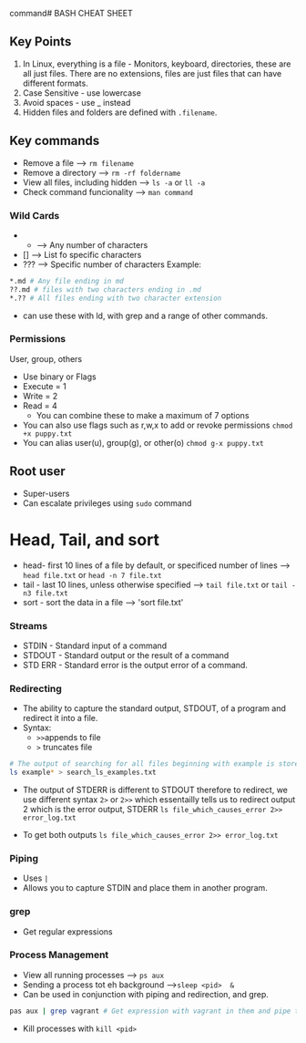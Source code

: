command# BASH CHEAT SHEET

## Key Points
1. In Linux, everything is a file - Monitors, keyboard, directories, these are all just files. There are no extensions, files are just files that can have different formats.
2. Case Sensitive - use lowercase
3. Avoid spaces - use _ instead
4. Hidden files and folders are defined with `.filename`.

## Key commands
* Remove a file --> `rm filename`
* Remove a directory --> `rm -rf foldername`
* View all files, including hidden -->  `ls -a` or `ll -a`
* Check command funcionality --> `man command `

### Wild Cards
* * --> Any number of characters
* [] --> List fo specific characters
* ??? --> Specific number of characters
Example:
```bash
*.md # Any file ending in md
??.md # files with two characters ending in .md
*.?? # All files ending with two character extension
```
* can use these with ld, with grep and a range of other commands.

### Permissions
User, group, others
* Use binary or Flags
* Execute = 1
* Write = 2
* Read = 4
  * You can combine these to make a maximum of 7 options
* You can also use flags such as r,w,x to add or revoke permissions
`chmod +x puppy.txt`
* You can alias user(u), group(g), or other(o)
`chmod g-x puppy.txt`

## Root user
* Super-users
* Can escalate privileges using `sudo` command

# Head, Tail, and sort
* head- first 10 lines of a file by default, or specificed number of lines  --> `head file.txt` or `head -n 7 file.txt `
* tail - last 10 lines, unless otherwise specified --> `tail file.txt` or `tail -n3 file.txt`
* sort - sort the data in a file --> 'sort file.txt'

### Streams
* STDIN - Standard input of a command
* STDOUT - Standard output or the result of a command
* STD ERR - Standard error is the output error of a command.

### Redirecting
* The ability to capture the standard output, STDOUT, of a program and redirect it into a file.
* Syntax:
  * `>>`appends to file
  * `>` truncates file
```bash
# The output of searching for all files beginning with example is stored in a new text file called search_ls_examples
ls example* > search_ls_examples.txt
```
* The output of STDERR is different to STDOUT therefore to redirect, we use different syntax `2>` or `2>>` which essentailly tells us to redirect output 2 which is the error output, STDERR
`ls file_which_causes_error 2>> error_log.txt`

* To get both outputs
`ls file_which_causes_error 2>> error_log.txt`


### Piping
* Uses `|`
* Allows you to capture STDIN and place them  in another program.

### grep
* Get regular expressions


### Process Management
* View all running processes --> `ps aux`
* Sending a process tot eh background -->`sleep <pid>  &`
* Can be used in conjunction with piping and redirection, and grep.
``` bash
pas aux | grep vagrant # Get expression with vagrant in them and pipe to ps aux.
```
* Kill processes with `kill <pid>`
##
